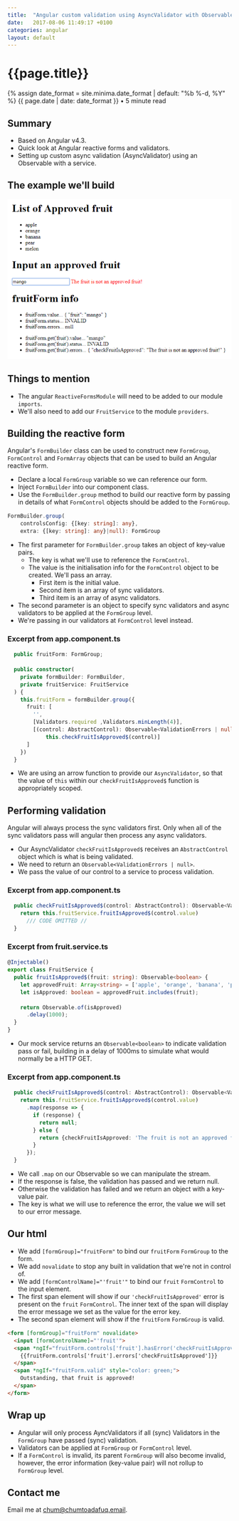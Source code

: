 ```yaml
---
title:  "Angular custom validation using AsyncValidator with Observable"
date:   2017-08-06 11:49:17 +0100
categories: angular
layout: default
---
```


# {{page.title}}

{% assign date_format = site.minima.date_format | default: "%b %-d, %Y" %}
{{ page.date | date: date_format }} • 5 minute read

## Summary

* Based on Angular v4.3.
* Quick look at Angular reactive forms and validators.
* Setting up custom async validation (AsyncValidator) using an Observable with a service.

## The example we'll build

![AsyncValidator](/assets/images/AsyncValidator.png)

## Things to mention

* The angular `ReactiveFormsModule` will need to be added to our module `imports`.
* We'll also need to add our `FruitService` to the module `providers`.

## Building the reactive form

Angular's `FormBuilder` class can be used to construct new `FormGroup`, `FormControl` and `FormArray` objects that can be used to build an Angular reactive form.

* Declare a local `FormGroup` variable so we can reference our form. 
* Inject `FormBuilder` into our component class.
* Use the `FormBuilder.group` method to build our reactive form by passing in details of what `FormControl` objects should be added to the `FormGroup`.

```typescript
FormBuilder.group(
    controlsConfig: {[key: string]: any}, 
    extra: {[key: string]: any}|null): FormGroup
```
* The first parameter for `FormBuilder.group` takes an object of key-value pairs.
    * The key is what we'll use to reference the `FormControl`.
    * The value is the initialisation info for the `FormControl` object to be created. We'll pass an array.
        * First item is the initial value.
        * Second item is an array of sync validators.
        * Third item is an array of async validators.
* The second parameter is an object to specify sync validators and async validators to be applied at the `FormGroup` level.
* We're passing in our validators at `FormControl` level instead.

### Excerpt from app.component.ts

```typescript
  public fruitForm: FormGroup;

  public constructor(
    private formBuilder: FormBuilder,
    private fruitService: FruitService
  ) {
    this.fruitForm = formBuilder.group({
      fruit: [
        '',
        [Validators.required ,Validators.minLength(4)],
        [(control: AbstractControl): Observable<ValidationErrors | null> => 
            this.checkFruitIsApproved$(control)]
      ]
    })
  }
```

* We are using an arrow function to provide our `AsyncValidator`, so that the value of `this` within our `checkFruitIsApproved$` function is appropriately scoped.

## Performing validation

Angular will always process the sync validators first. Only when all of the sync validators pass will angular then process any async validators.

* Our AsyncValidator `checkFruitIsApproved$` receives an `AbstractControl` object which is what is being validated.
* We need to return an `Observable<ValidationErrors | null>`.
* We pass the value of our control to a service to process validation.

### Excerpt from app.component.ts

```typescript
  public checkFruitIsApproved$(control: AbstractControl): Observable<ValidationErrors | null> {
    return this.fruitService.fruitIsApproved$(control.value)
      /// CODE OMITTED //
  }
```

### Excerpt from fruit.service.ts

```typescript
@Injectable()
export class FruitService {
  public fruitIsApproved$(fruit: string): Observable<boolean> {
    let approvedFruit: Array<string> = ['apple', 'orange', 'banana', 'pear', 'melon'];
    let isApproved: boolean = approvedFruit.includes(fruit);

    return Observable.of(isApproved)
      .delay(1000);
  }
}
```

* Our mock service returns an `Observable<boolean>` to indicate validation pass or fail, building in a delay of 1000ms to simulate what would normally be a HTTP GET.

### Excerpt from app.component.ts

```typescript
  public checkFruitIsApproved$(control: AbstractControl): Observable<ValidationErrors | null> {
    return this.fruitService.fruitIsApproved$(control.value)
      .map(response => {
        if (response) {
          return null;
        } else {
          return {checkFruitIsApproved: 'The fruit is not an approved fruit!'};
        }
      });
  }
```

* We call `.map` on our Observable so we can manipulate the stream.
* If the response is false, the validation has passed and we return null.
* Otherwise the validation has failed and we return an object with a key-value pair.
* The key is what we will use to reference the error, the value we will set to our error message.

## Our html

* We add `[formGroup]="fruitForm"` to bind our `fruitForm` `FormGroup` to the form.
* We add `novalidate` to stop any built in validation that we're not in control of.
* We add `[formControlName]="'fruit'"` to bind our `fruit` `FormControl` to the input element.
* The first span element will show if our `'checkFruitIsApproved'` error is present on the `fruit` `FormControl`. The inner text of the span will display the error message we set as the value for the error key.
* The second span element will show if the `fruitForm` `FormGroup` is valid.

```html
<form [formGroup]="fruitForm" novalidate>
  <input [formControlName]="'fruit'">
  <span *ngIf="fruitForm.controls['fruit'].hasError('checkFruitIsApproved')" style="color: red;">
    {{fruitForm.controls['fruit'].errors['checkFruitIsApproved']}}
  </span>
  <span *ngIf="fruitForm.valid" style="color: green;">
    Outstanding, that fruit is approved!
  </span>
</form>
```

## Wrap up

* Angular will only process AyncValidators if all (sync) Validators in the `FormGroup` have passed (sync) validation.
* Validators can be applied at `FormGroup` or `FormControl` level.
* If a `FormControl` is invalid, its parent `FormGroup` will also become invalid, however, the error information (key-value pair) will not rollup to `FormGroup` level.

## Contact me

Email me at [chum@chumtoadafuq.email](mailto:chum@chumtoadafuq.email).